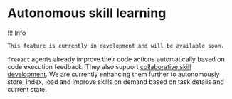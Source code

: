 # Autonomous skill learning

!!! Info

    This feature is currently in development and will be available soon.

`freeact` agents already improve their code actions automatically based on code execution feedback. They also support [collaborative skill development](collaborative-learning.md).
We are currently enhancing them further to autonomously store, index, load and improve skills on demand based on task details and current state.
